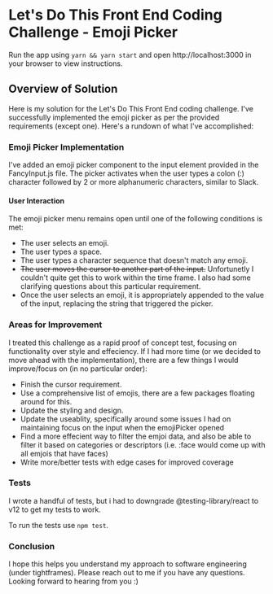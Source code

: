 
# Let's Do This Front End Coding Challenge - Emoji Picker
Run the app using `yarn && yarn start` and open http://localhost:3000 in your browser to view instructions.

## Overview of Solution
Here is my solution for the Let's Do This Front End coding challenge. I've successfully implemented the emoji picker as per the provided requirements (except one). Here's a rundown of what I've accomplished:

### Emoji Picker Implementation
I've added an emoji picker component to the input element provided in the FancyInput.js file. The picker activates when the user types a colon (:) character followed by 2 or more alphanumeric characters, similar to Slack.

#### User Interaction
The emoji picker menu remains open until one of the following conditions is met:

- The user selects an emoji.
- The user types a space.
- The user types a character sequence that doesn't match any emoji.
- ~~The user moves the cursor to another part of the input.~~ Unfortunetly I couldn't quite get this to work within the time frame. I also had some clarifying questions about this particular requirement.
- Once the user selects an emoji, it is appropriately appended to the value of the input, replacing the string that triggered the picker.

### Areas for Improvement
I treated this challenge as a rapid proof of concept test, focusing on functionality over style and effeciency. If I had more time (or we decided to move ahead with the implementation), there are a few things I would improve/focus on (in no particular order):

- Finish the cursor requirement.
- Use a comprehensive list of emojis, there are a few packages floating around for this.
- Update the styling and design.
- Update the useablity, specifically around some issues I had on maintaining focus on the input when the emojiPicker opened
- Find a more effecient way to filter the emjoi data, and also be able to filter it based on categories or descriptors (i.e. :face would come up with all emjois that have faces)
- Write more/better tests with edge cases for improved coverage

### Tests
I wrote a handful of tests, but i had to downgrade @testing-library/react to v12 to get my tests to work.

To run the tests use `npm test`.

### Conclusion
I hope this helps you understand my approach to software engineering (under tightframes). Please reach out to me if you have any questions. Looking forward to hearing from you :)

